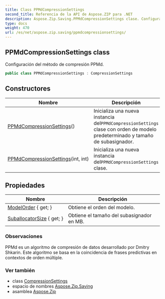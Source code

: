 ```yaml
---
title: Class PPMdCompressionSettings
second_title: Referencia de la API de Aspose.ZIP para .NET
description: Aspose.Zip.Saving.PPMdCompressionSettings clase. Configuración del método de compresión PPMd.
type: docs
weight: 470
url: /es/net/aspose.zip.saving/ppmdcompressionsettings/
---
```

## PPMdCompressionSettings class

Configuración del método de compresión PPMd.

```csharp
public class PPMdCompressionSettings : CompressionSettings
```

## Constructores

| Nombre | Descripción |
| --- | --- |
| [PPMdCompressionSettings](ppmdcompressionsettings/#constructor)() | Inicializa una nueva instancia del`PPMdCompressionSettings` clase con orden de modelo predeterminado y tamaño de subasignador. |
| [PPMdCompressionSettings](ppmdcompressionsettings/#constructor_1)(int, int) | Inicializa una nueva instancia del`PPMdCompressionSettings` clase. |

## Propiedades

| Nombre | Descripción |
| --- | --- |
| [ModelOrder](../../aspose.zip.saving/ppmdcompressionsettings/modelorder/) { get; } | Obtiene el orden del modelo. |
| [SuballocatorSize](../../aspose.zip.saving/ppmdcompressionsettings/suballocatorsize/) { get; } | Obtiene el tamaño del subasignador en MB. |

### Observaciones

PPMd es un algoritmo de compresión de datos desarrollado por Dmitry Shkarin. Este algoritmo se basa en la coincidencia de frases predictivas en contextos de orden múltiple.

### Ver también

* class [CompressionSettings](../compressionsettings/)
* espacio de nombres [Aspose.Zip.Saving](../../aspose.zip.saving/)
* asamblea [Aspose.Zip](../../)


